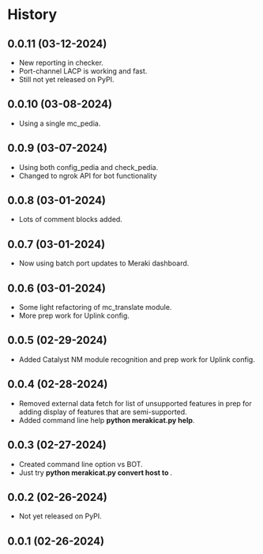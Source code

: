 # History

## 0.0.11 (03-12-2024)

  - New reporting in checker.
  - Port-channel LACP is working and fast.
  - Still not yet released on PyPI.
  
## 0.0.10 (03-08-2024)

  - Using a single mc_pedia.
  
## 0.0.9 (03-07-2024)

  - Using both config_pedia and check_pedia.
  - Changed to ngrok API for bot functionality
  
## 0.0.8 (03-01-2024)

  - Lots of comment blocks added.
  
## 0.0.7 (03-01-2024)

  - Now using batch port updates to Meraki dashboard.
  
## 0.0.6 (03-01-2024)

  - Some light refactoring of mc_translate module.
  - More prep work for Uplink config.

## 0.0.5 (02-29-2024)

  - Added Catalyst NM module recognition and prep work for Uplink config.

## 0.0.4 (02-28-2024)

  - Removed external data fetch for list of unsupported features in prep for adding display of features that are semi-supported.
  - Added command line help **python merakicat.py help**.

## 0.0.3 (02-27-2024)

  - Created command line option vs BOT.
  - Just try **python merakicat.py convert host <host or ip address> to <meraki network>**.

## 0.0.2 (02-26-2024)

  - Not yet released on PyPI.

## 0.0.1 (02-26-2024)

